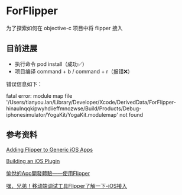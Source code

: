 # ForFlipper

为了探索如何在 objective-c 项目中将 flipper 接入

## 目前进展

- 执行命令 pod install（成功✅）
- 项目编译 command + b / command + r（报错❌）

错误信息如下：

fatal error: module map file '/Users/tianyou.lan/Library/Developer/Xcode/DerivedData/ForFlipper-hinaulnqqkipwyhdiieffmnozwse/Build/Products/Debug-iphonesimulator/YogaKit/YogaKit.modulemap' not found


## 参考资料

[Adding Flipper to Generic iOS Apps](https://fbflipper.com/docs/getting-started/ios-native/)

[Building an iOS Plugin](https://fbflipper.com/docs/tutorial/ios/)

[愉悅的App開發體驗——使用Flipper](https://carterchen247.medium.com/%E5%BF%AB%E6%A8%82%E7%9A%84app%E9%96%8B%E7%99%BC%E9%AB%94%E9%A9%97-%E4%BD%BF%E7%94%A8flipper-6f605f42fff1)

[嘿，兄弟！移动端调试工具Flipper了解一下-iOS接入](https://jiudian.link/2019/01/21/%E5%98%BF%EF%BC%8C%E5%85%84%E5%BC%9F%EF%BC%81%E7%A7%BB%E5%8A%A8%E7%AB%AF%E8%B0%83%E8%AF%95%E5%B7%A5%E5%85%B7Flipper%E4%BA%86%E8%A7%A3%E4%B8%80%E4%B8%8B-iOS%E6%8E%A5%E5%85%A5/)
